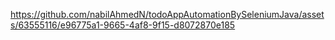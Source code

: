 https://github.com/nabilAhmedN/todoAppAutomationBySeleniumJava/assets/63555116/e96775a1-9665-4af8-9f15-d8072870e185